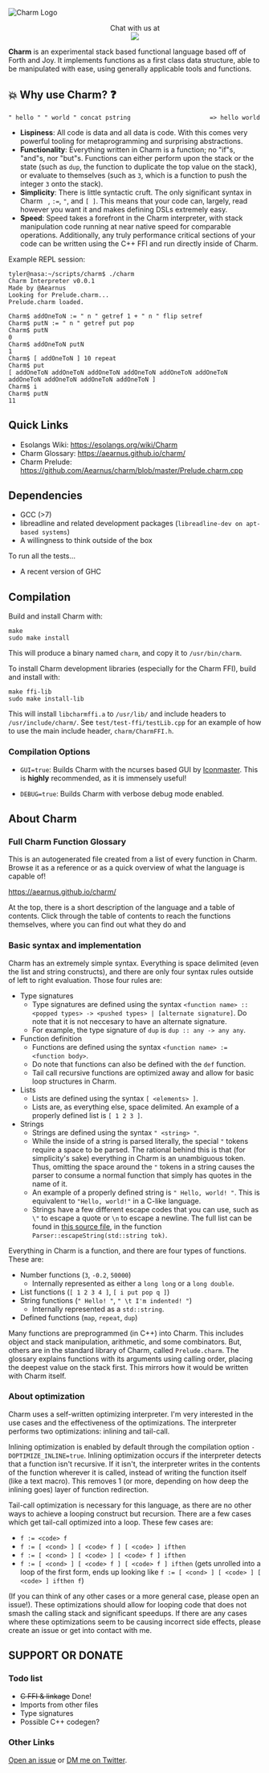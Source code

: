 ![Charm Logo](https://raw.githubusercontent.com/Aearnus/charm/master/imgs/Charm.png)

<p align="center">
   Chat with us at <br>
   <a href="https://discord.gg/RQu5adW">
      <img src="https://raw.githubusercontent.com/Aearnus/charm/master/imgs/Discord.png">
   </a>
</p>

**Charm** is an experimental stack based functional language based off of Forth and Joy. It implements functions as a first class data structure, able to be manipulated with ease, using generally applicable tools and functions.

## :boom: Why use Charm? :question:

```
" hello " " world " concat pstring                      => hello world
```

* **Lispiness**: All code is data and all data is code. With this comes very powerful tooling for metaprogramming and surprising abstractions.
* **Functionality**: Everything written in Charm is a function; no "if"s, "and"s, nor "but"s. Functions can either perform upon the stack or the state (such as `dup`, the function to duplicate the top value on the stack), or evaluate to themselves (such as `3`, which is a function to push the integer `3` onto the stack).
* **Simplicity**: There is little syntactic cruft. The only significant syntax in Charm ` `, `:=`, `"`, and `[ ]`. This means that your code can, largely, read however you want it and makes defining DSLs extremely easy.
* **Speed**: Speed takes a forefront in the Charm interpreter, with stack manipulation code running at near native speed for comparable operations. Additionally, any truly performance critical sections of your code can be written using the C++ FFI and run directly inside of Charm.


Example REPL session:

```
tyler@nasa:~/scripts/charm$ ./charm
Charm Interpreter v0.0.1
Made by @Aearnus
Looking for Prelude.charm...
Prelude.charm loaded.

Charm$ addOneToN := " n " getref 1 + " n " flip setref
Charm$ putN := " n " getref put pop
Charm$ putN
0
Charm$ addOneToN putN
1
Charm$ [ addOneToN ] 10 repeat
Charm$ put
[ addOneToN addOneToN addOneToN addOneToN addOneToN addOneToN addOneToN addOneToN addOneToN addOneToN ]
Charm$ i
Charm$ putN
11
```

## Quick Links

- Esolangs Wiki: https://esolangs.org/wiki/Charm
- Charm Glossary: https://aearnus.github.io/charm/
- Charm Prelude: https://github.com/Aearnus/charm/blob/master/Prelude.charm.cpp

## Dependencies

- GCC (>7)
- libreadline and related development packages (`libreadline-dev on apt-based systems`)
- A willingness to think outside of the box

To run all the tests...

- A recent version of GHC

## Compilation

Build and install Charm with:
```
make
sudo make install
```
This will produce a binary named `charm`, and copy it to `/usr/bin/charm`.

To install Charm development libraries (especially for the Charm FFI), build and install with:
```
make ffi-lib
sudo make install-lib
```
This will install `libcharmffi.a` to `/usr/lib/` and include headers to `/usr/include/charm/`. See `test/test-ffi/testLib.cpp` for an example of how to use the main include header, `charm/CharmFFI.h`.

### Compilation Options

* `GUI=true`: Builds Charm with the ncurses based GUI by [Iconmaster](https://github.com/iconmaster5326). This is **highly** recommended, as it is immensely useful!

* `DEBUG=true`: Builds Charm with verbose debug mode enabled.

## About Charm

### Full Charm Function Glossary

This is an autogenerated file created from a list of every function in Charm. Browse it as a reference or as a quick overview of what the language is capable of!

https://aearnus.github.io/charm/

At the top, there is a short description of the language and a table of contents. Click through the table of contents to reach the functions themselves, where you can find out what they do and

### Basic syntax and implementation

Charm has an extremely simple syntax. Everything is space delimited (even the list and string constructs), and there are only four syntax rules outside of left to right evaluation. Those four rules are:
* Type signatures
    * Type signatures are defined using the syntax `<function name> :: <popped types> -> <pushed types> | [alternate signature]`. Do note that it is not neccesary to have an alternate signature.
    * For example, the type signature of `dup` is `dup :: any -> any any`.
* Function definition
    * Functions are defined using the syntax `<function name> := <function body>`.
    * Do note that functions can also be defined with the `def` function.
    * Tail call recursive functions are optimized away and allow for basic loop structures in Charm.
* Lists
    * Lists are defined using the syntax `[ <elements> ]`.
    * Lists are, as everything else, space delimited. An example of a properly defined list is `[ 1 2 3 ]`.
* Strings
    * Strings are defined using the syntax `" <string> "`.
    * While the inside of a string is parsed literally, the special `"` tokens require a space to be parsed. The rational behind this is that (for simplicity's sake) everything in Charm is an unambiguous token. Thus, omitting the space around the `"` tokens in a string causes the parser to consume a normal function that simply has quotes in the name of it.
    * An example of a properly defined string is `" Hello, world! "`. This is equivalent to `"Hello, world!"` in a C-like language.
    * Strings have a few different escape codes that you can use, such as `\"` to escape a quote or `\n` to escape a newline. The full list can be found in [this source file](https://github.com/Aearnus/charm/blob/master/Parser.cpp#L245), in the function `Parser::escapeString(std::string tok)`.


Everything in Charm is a function, and there are four types of functions. These are:
* Number functions (`3`, `-0.2`, `50000`)
    * Internally represented as either a `long long` or a `long double`.
* List functions (`[ 1 2 3 4 ]`, `[ i put pop q ]`)
* String functions (`" Hello! "`, `" \t I'm indented! "`)
    * Internally represented as a `std::string`.
* Defined functions (`map`, `repeat`, `dup`)

Many functions are preprogrammed (in C++) into Charm. This includes object and stack manipulation, arithmetic, and some combinators. But, others are in the standard library of Charm, called `Prelude.charm`. The glossary explains functions with its arguments using calling order, placing the deepest value on the stack first. This mirrors how it would be written with Charm itself.

### About optimization

Charm uses a self-written optimizing interpreter. I'm very interested in the use cases and the effectiveness of the optimizations. The interpreter performs two optimizations: inlining and tail-call.

Inlining optimization is enabled by default through the compilation option `-DOPTIMIZE_INLINE=true`. Inlining optimization occurs if the interpreter detects that a function isn't recursive. If it isn't, the interpreter writes in the contents of the function wherever it is called, instead of writing the function itself (like a text macro). This removes 1 (or more, depending on how deep the inlining goes) layer of function redirection.

Tail-call optimization is necessary for this language, as there are no other ways to achieve a looping construct but recursion. There are a few cases which get tail-call optimized into a loop. These few cases are:

* `f := <code> f`
* `f := [ <cond> ] [ <code> f ] [ <code> ] ifthen`
* `f := [ <cond> ] [ <code> ] [ <code> f ] ifthen`
* `f := [ <cond> ] [ <code> f ] [ <code> f ] ifthen` (gets unrolled into a loop of the first form, ends up looking like `f := [ <cond> ] [ <code> ] [ <code> ] ifthen f`)

(If you can think of any other cases or a more general case, please open an issue!). These optimizations should allow for looping code that does not smash the calling stack and significant speedups. If there are any cases where these optimizations seem to be causing incorrect side effects, please create an issue or get into contact with me.


## SUPPORT OR DONATE

### Todo list

- ~~C FFI & linkage~~ Done!
- Imports from other files
- Type signatures
- Possible C++ codegen?

### Other Links

[Open an issue](https://github.com/Aearnus/charm/issues/new) or [DM me on Twitter](https://twitter.com/aearnus).
